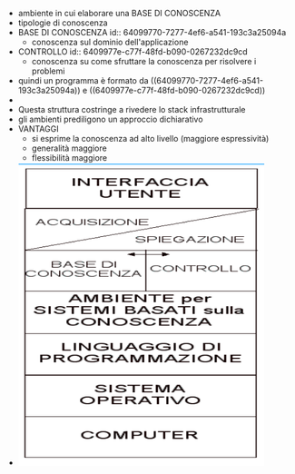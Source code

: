 - ambiente in cui elaborare una BASE DI CONOSCENZA
- tipologie di conoscenza
- BASE DI CONOSCENZA
  id:: 64099770-7277-4ef6-a541-193c3a25094a
	- conoscenza sul dominio dell'applicazione
- CONTROLLO
  id:: 6409977e-c77f-48fd-b090-0267232dc9cd
	- conoscenza su come sfruttare la conoscenza per risolvere i problemi
- quindi un programma è formato da ((64099770-7277-4ef6-a541-193c3a25094a)) e ((6409977e-c77f-48fd-b090-0267232dc9cd))
-
- Questa struttura costringe a rivedere lo stack infrastrutturale
- gli ambienti prediligono un approccio dichiarativo
- VANTAGGI
	- si esprime la conoscenza ad alto livello (maggiore espressività)
	- generalità maggiore
	- flessibilità maggiore
- ![image.png](../assets/image_1678436168256_0.png)